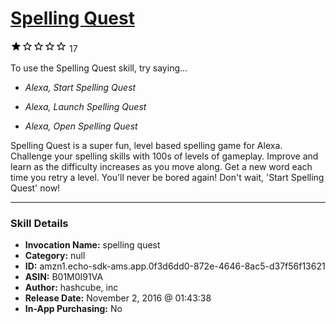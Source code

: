 # [Spelling Quest](http://alexa.amazon.com/#skills/amzn1.echo-sdk-ams.app.0f3d6dd0-872e-4646-8ac5-d37f56f13621)
![1 stars](../../images/ic_star_black_18dp_1x.png)![1 stars](../../images/ic_star_border_black_18dp_1x.png)![1 stars](../../images/ic_star_border_black_18dp_1x.png)![1 stars](../../images/ic_star_border_black_18dp_1x.png)![1 stars](../../images/ic_star_border_black_18dp_1x.png) 17

To use the Spelling Quest skill, try saying...

* *Alexa, Start Spelling Quest*

* *Alexa, Launch Spelling Quest*

* *Alexa, Open Spelling Quest*

Spelling Quest is a super fun, level based spelling game for Alexa. Challenge your spelling skills with 100s of levels of gameplay. Improve and learn as the difficulty increases as you move along. Get a new word each time you retry a level. You'll never be bored again! Don't wait, 'Start Spelling Quest' now!

***

### Skill Details

* **Invocation Name:** spelling quest
* **Category:** null
* **ID:** amzn1.echo-sdk-ams.app.0f3d6dd0-872e-4646-8ac5-d37f56f13621
* **ASIN:** B01M0I91VA
* **Author:** hashcube, inc
* **Release Date:** November 2, 2016 @ 01:43:38
* **In-App Purchasing:** No
